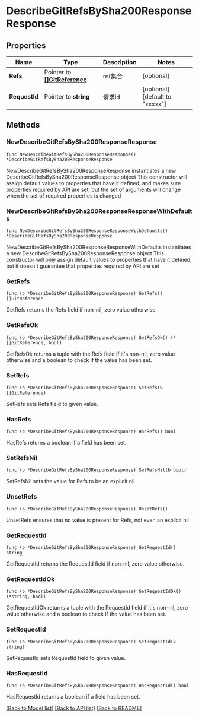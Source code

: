 # DescribeGitRefsBySha200ResponseResponse

## Properties

Name | Type | Description | Notes
------------ | ------------- | ------------- | -------------
**Refs** | Pointer to [**[]GitReference**](GitReference.md) | ref集合 | [optional] 
**RequestId** | Pointer to **string** | 请求id | [optional] [default to "xxxxx"]

## Methods

### NewDescribeGitRefsBySha200ResponseResponse

`func NewDescribeGitRefsBySha200ResponseResponse() *DescribeGitRefsBySha200ResponseResponse`

NewDescribeGitRefsBySha200ResponseResponse instantiates a new DescribeGitRefsBySha200ResponseResponse object
This constructor will assign default values to properties that have it defined,
and makes sure properties required by API are set, but the set of arguments
will change when the set of required properties is changed

### NewDescribeGitRefsBySha200ResponseResponseWithDefaults

`func NewDescribeGitRefsBySha200ResponseResponseWithDefaults() *DescribeGitRefsBySha200ResponseResponse`

NewDescribeGitRefsBySha200ResponseResponseWithDefaults instantiates a new DescribeGitRefsBySha200ResponseResponse object
This constructor will only assign default values to properties that have it defined,
but it doesn't guarantee that properties required by API are set

### GetRefs

`func (o *DescribeGitRefsBySha200ResponseResponse) GetRefs() []GitReference`

GetRefs returns the Refs field if non-nil, zero value otherwise.

### GetRefsOk

`func (o *DescribeGitRefsBySha200ResponseResponse) GetRefsOk() (*[]GitReference, bool)`

GetRefsOk returns a tuple with the Refs field if it's non-nil, zero value otherwise
and a boolean to check if the value has been set.

### SetRefs

`func (o *DescribeGitRefsBySha200ResponseResponse) SetRefs(v []GitReference)`

SetRefs sets Refs field to given value.

### HasRefs

`func (o *DescribeGitRefsBySha200ResponseResponse) HasRefs() bool`

HasRefs returns a boolean if a field has been set.

### SetRefsNil

`func (o *DescribeGitRefsBySha200ResponseResponse) SetRefsNil(b bool)`

 SetRefsNil sets the value for Refs to be an explicit nil

### UnsetRefs
`func (o *DescribeGitRefsBySha200ResponseResponse) UnsetRefs()`

UnsetRefs ensures that no value is present for Refs, not even an explicit nil
### GetRequestId

`func (o *DescribeGitRefsBySha200ResponseResponse) GetRequestId() string`

GetRequestId returns the RequestId field if non-nil, zero value otherwise.

### GetRequestIdOk

`func (o *DescribeGitRefsBySha200ResponseResponse) GetRequestIdOk() (*string, bool)`

GetRequestIdOk returns a tuple with the RequestId field if it's non-nil, zero value otherwise
and a boolean to check if the value has been set.

### SetRequestId

`func (o *DescribeGitRefsBySha200ResponseResponse) SetRequestId(v string)`

SetRequestId sets RequestId field to given value.

### HasRequestId

`func (o *DescribeGitRefsBySha200ResponseResponse) HasRequestId() bool`

HasRequestId returns a boolean if a field has been set.


[[Back to Model list]](../README.md#documentation-for-models) [[Back to API list]](../README.md#documentation-for-api-endpoints) [[Back to README]](../README.md)



